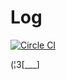 # Log

[![Circle CI](https://circleci.com/gh/deprode/log.svg?style=svg)](https://circleci.com/gh/deprode/log)

(¦3[___]